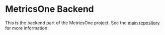 # MetricsOne Backend

This is the backend part of the MetricsOne project. See the [main repository](https://github.com/EdouardDidier/MetricsOne) for more information.
